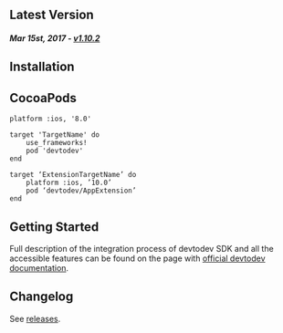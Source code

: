 Latest Version 
--------------
##### _Mar 15st, 2017_ - [v1.10.2](https://github.com/devtodev-analytics/ios-sdk/releases/latest)


Installation
------------

## CocoaPods
```
platform :ios, '8.0'

target 'TargetName' do
	use_frameworks!
	pod 'devtodev'
end
```

```
target ‘ExtensionTargetName’ do
	platform :ios, ’10.0’
	pod ‘devtodev/AppExtension’
end
```

Getting Started
---------------
Full description of the integration process of devtodev SDK and all the accessible features can be found on the page with [official devtodev documentation](https://www.devtodev.com/help/4).

Changelog
---------
See [releases](https://github.com/devtodev-analytics/ios-sdk/releases).
